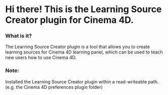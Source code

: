 # Hi there! This is the Learning Source Creator plugin for Cinema 4D.

### What is it?

The Learning Source Creator plugin is a tool that allows you to create learning sources for Cinema 4D learning panel, which can be used to teach new users how to use Cinema 4D.

### Note:

Installed the Learning Source Creator plugin within a read-writeable path. (e.g. the Cinema 4D preferences plugin folder)
